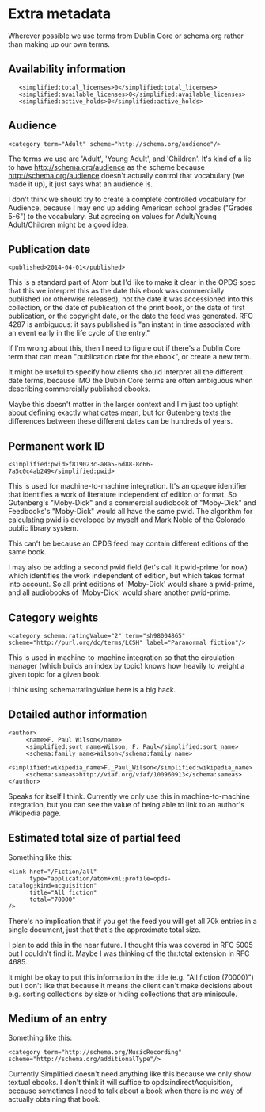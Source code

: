 # Extra metadata

Wherever possible we use terms from Dublin Core or schema.org rather than making up our own terms.

## Availability information

```
   <simplified:total_licenses>0</simplified:total_licenses>
   <simplified:available_licenses>0</simplified:available_licenses>
   <simplified:active_holds>0</simplified:active_holds>
```

## Audience

```
<category term="Adult" scheme="http://schema.org/audience"/>
```

The terms we use are 'Adult', 'Young Adult', and 'Children'. It's kind
of a lie to have http://schema.org/audience as the scheme because
http://schema.org/audience doesn't actually control that vocabulary
(we made it up), it just says what an audience is.

I don't think we should try to create a complete controlled vocabulary
for Audience, because I may end up adding American school grades
("Grades 5-6") to the vocabulary. But agreeing on values for
Adult/Young Adult/Children might be a good idea.

## Publication date

```
<published>2014-04-01</published>
```

This is a standard part of Atom but I'd like to make it clear in the
OPDS spec that this we interpret this as the date this ebook was
commercially published (or otherwise released), not the date it was
accessioned into this collection, or the date of publication of the
print book, or the date of first publication, or the copyright date,
or the date the feed was generated. RFC 4287 is ambiguous: it says
published is "an instant in time associated with an event early in the
life cycle of the entry."

If I'm wrong about this, then I need to figure out if there's
a Dublin Core term that can mean "publication date for the ebook", or
create a new term.

It might be useful to specify how clients should interpret all the
different date terms, because IMO the Dublin Core terms are often
ambiguous when describing commercially published ebooks.

Maybe this doesn't matter in the larger context and I'm just too
uptight about defining exactly what dates mean, but for Gutenberg
texts the differences between these different dates can be hundreds of
years.

## Permanent work ID

```
<simplified:pwid>f819023c-a8a5-6d88-8c66-7a5c0c4ab249</simplified:pwid>
```

This is used for machine-to-machine integration. It's an opaque
identifier that identifies a work of literature independent of edition
or format. So Gutenberg's "Moby-Dick" and a commercial audiobook of
"Moby-Dick" and Feedbooks's "Moby-Dick" would all have the same pwid.
The algorithm for calculating pwid is developed by myself and Mark
Noble of the Colorado public library system.

This can't be <id> because an OPDS feed may contain different editions
of the same book.

I may also be adding a second pwid field (let's call it pwid-prime for
now) which identifies the work independent of edition, but which takes
format into account. So all print editions of 'Moby-Dick' would share
a pwid-prime, and all audiobooks of 'Moby-Dick' would share another
pwid-prime.

## Category weights

```
<category schema:ratingValue="2" term="sh98004865"
scheme="http://purl.org/dc/terms/LCSH" label="Paranormal fiction"/>
```

This is used in machine-to-machine integration so that the circulation
manager (which builds an index by topic) knows how heavily to weight a
given topic for a given book.

I think using schema:ratingValue here is a big hack.

## Detailed author information

```
<author>
     <name>F. Paul Wilson</name>
     <simplified:sort_name>Wilson, F. Paul</simplified:sort_name>
     <schema:family_name>Wilson</schema:family_name>
     <simplified:wikipedia_name>F._Paul_Wilson</simplified:wikipedia_name>
     <schema:sameas>http://viaf.org/viaf/100960913</schema:sameas>
</author>
```

Speaks for itself I think. Currently we only use this in
machine-to-machine integration, but you can see the value of being
able to link to an author's Wikipedia page.

## Estimated total size of partial feed

Something like this:

```
<link href="/Fiction/all"
      type="application/atom+xml;profile=opds-catalog;kind=acquisition"
      title="All fiction"
      total="70000"
/>
```

There's no implication that if you get the feed you will get all 70k
entries in a single document, just that that's the approximate total
size.

I plan to add this in the near future. I thought this was covered in
RFC 5005 but I couldn't find it. Maybe I was thinking of the thr:total
extension in RFC 4685.

It might be okay to put this information in the
title (e.g. "All fiction (70000)") but I don't like that because it
means the client can't make decisions about e.g. sorting collections by size or hiding collections that are miniscule.

## Medium of an entry

Something like this:

```
<category term="http://schema.org/MusicRecording"
scheme="http://schema.org/additionalType"/>
```

Currently Simplified doesn't need anything like this because we only
show textual ebooks. I don't think it will suffice to
opds:indirectAcquisition, because sometimes I need to talk about a
book when there is no way of actually obtaining that book.